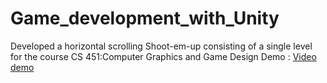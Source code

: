 # Game_development_with_Unity
Developed a horizontal scrolling Shoot-em-up consisting of a single level for the course CS 451:Computer Graphics and Game Design
Demo : [Video demo](https://drive.google.com/file/d/1RbOBvRlDPaoYm-5zj0PbtTYW5VfwMGX7/view?usp=sharing)
